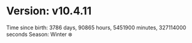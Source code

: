 # Version: v10.4.11
Time since birth: 3786 days, 90865 hours, 5451900 minutes, 327114000 seconds
Season: Winter ❄️

